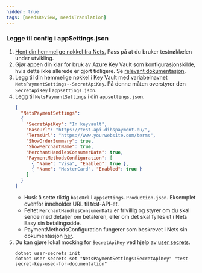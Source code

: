 ```yaml
---
hidden: true
tags: [needsReview, needsTranslation]
---
```


### Legge til config i appSettings.json

1. [Hent din hemmelige nøkkel fra Nets.](https://developer.nexigroup.com/nexi-checkout/en-EU/docs/access-your-integration-keys/)
Pass på at du bruker testnøkkelen under utvikling.
2. Gjør appen din klar for bruk av Azure Key Vault som konfigurasjonskilde, hvis dette ikke allerede er gjort tidligere. Se [relevant dokumentasjon](/nb/altinn-studio/v8/reference/configuration/secrets/).
3. Legg til din hemmelige nøkkel i Key Vault med variabelnavnet `NetsPaymentSettings--SecretApiKey`. På denne måten overstyrer den `SecretApiKey` i `appsettings.json`.
4. Legg til `NetsPaymentSettings` i din `appsettings.json`.
    ```json
    {
      "NetsPaymentSettings": 
      {
        "SecretApiKey": "In keyvault",
        "BaseUrl": "https://test.api.dibspayment.eu/",
        "TermsUrl": "https://www.yourwebsite.com/terms",
        "ShowOrderSummary": true,
        "ShowMerchantName": true,
        "MerchantHandlesConsumerData": true,
        "PaymentMethodsConfiguration": [
          { "Name": "Visa", "Enabled": true },
          { "Name": "MasterCard", "Enabled": true }
        ]
      }
    }
    ```
    - Husk å sette riktig `baseUrl` i `appsettings.Production.json`. Eksemplet ovenfor inneholder URL til test-API-et.
    - Feltet `MerchantHandlesConsumerData` er frivillig og styrer om du skal sende med detaljer om betaleren, eller om det skal fylles ut i Nets Easy sin betalingsside.
    - PaymentMethodsConfiguration fungerer som beskrevet i Nets sin dokumentasjon [her](https://developer.nexigroup.com/nexi-checkout/en-EU/api/payment-v1/#v1-payments-post-body-paymentmethodsconfiguration-name).
5. Du kan gjøre lokal mocking for `SecretApiKey` ved hjelp av [user secrets](https://learn.microsoft.com/en-us/aspnet/core/security/app-secrets?view=aspnetcore-8.0&tabs=windows).
   ```
   dotnet user-secrets init
   dotnet user-secrets set "NetsPaymentSettings:SecretApiKey" "test-secret-key-used-for-documentation"